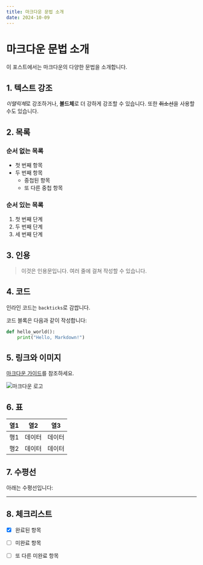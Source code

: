 ```yaml
---
title: 마크다운 문법 소개
date: 2024-10-09
---
```


# 마크다운 문법 소개

이 포스트에서는 마크다운의 다양한 문법을 소개합니다.

## 1. 텍스트 강조

*이탤릭체*로 강조하거나, **볼드체**로 더 강하게 강조할 수 있습니다.
또한 ~~취소선~~을 사용할 수도 있습니다.

## 2. 목록

### 순서 없는 목록
- 첫 번째 항목
- 두 번째 항목
  - 중첩된 항목
  - 또 다른 중첩 항목

### 순서 있는 목록
1. 첫 번째 단계
2. 두 번째 단계
3. 세 번째 단계

## 3. 인용

> 이것은 인용문입니다.
> 여러 줄에 걸쳐 작성할 수 있습니다.

## 4. 코드

인라인 코드는 `backticks`로 감쌉니다.

코드 블록은 다음과 같이 작성합니다:

```python
def hello_world():
    print("Hello, Markdown!")
```

## 5. 링크와 이미지

[마크다운 가이드](https://www.markdownguide.org)를 참조하세요.

![마크다운 로고](https://markdown-here.com/img/icon256.png)

## 6. 표

| 열1 | 열2 | 열3 |
|-----|-----|-----|
| 행1 | 데이터 | 데이터 |
| 행2 | 데이터 | 데이터 |

## 7. 수평선

아래는 수평선입니다:

---

## 8. 체크리스트

- [x] 완료된 항목
- [ ] 미완료 항목
- [ ] 또 다른 미완료 항목


